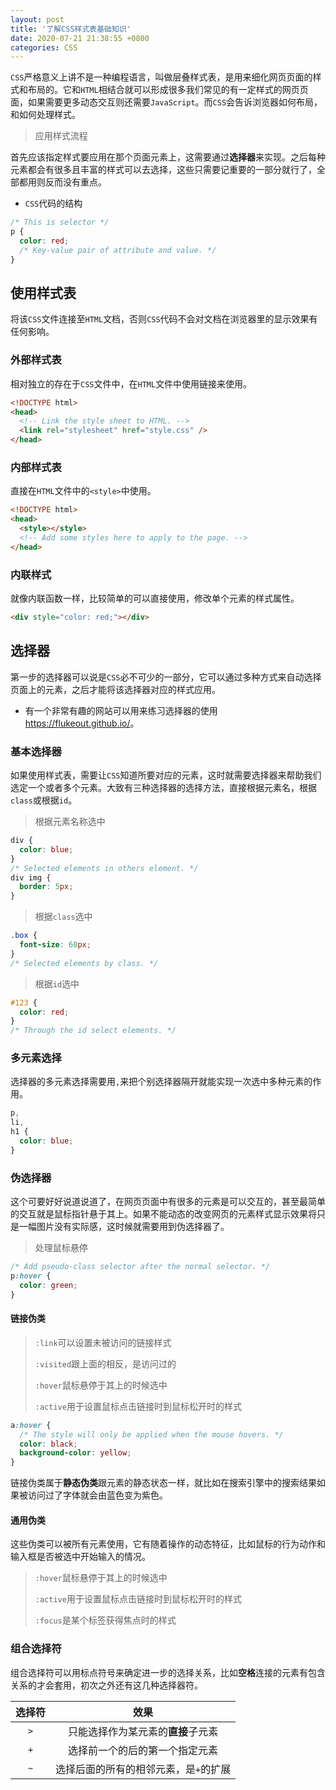 ```yaml
---
layout: post
title: '了解CSS样式表基础知识'
date: 2020-07-21 21:38:55 +0800
categories: CSS
---
```


`CSS`严格意义上讲不是一种编程语言，叫做层叠样式表，是用来细化网页页面的样式和布局的。它和`HTML`相结合就可以形成很多我们常见的有一定样式的网页页面，如果需要更多动态交互则还需要`JavaScript`。而`CSS`会告诉浏览器如何布局，和如何处理样式。

> 应用样式流程

首先应该指定样式要应用在那个页面元素上，这需要通过**选择器**来实现。之后每种元素都会有很多且丰富的样式可以去选择，这些只需要记重要的一部分就行了，全部都用则反而没有重点。

- `CSS`代码的结构

```css
/* This is selector */
p {
  color: red;
  /* Key-value pair of attribute and value. */
}
```

## 使用样式表

将该`CSS`文件连接至`HTML`文档，否则`CSS`代码不会对文档在浏览器里的显示效果有任何影响。

### 外部样式表

相对独立的存在于`CSS`文件中，在`HTML`文件中使用链接来使用。

```html
<!DOCTYPE html>
<head>
  <!-- Link the style sheet to HTML. -->
  <link rel="stylesheet" href="style.css" />
</head>
```

### 内部样式表

直接在`HTML`文件中的`<style>`中使用。

```html
<!DOCTYPE html>
<head>
  <style></style>
  <!-- Add some styles here to apply to the page. -->
</head>
```

### 内联样式

就像内联函数一样，比较简单的可以直接使用，修改单个元素的样式属性。

```html
<div style="color: red;"></div>
```

## 选择器

第一步的选择器可以说是`CSS`必不可少的一部分，它可以通过多种方式来自动选择页面上的元素，之后才能将该选择器对应的样式应用。

- 有一个非常有趣的网站可以用来练习选择器的使用<https://flukeout.github.io/>。

### 基本选择器

如果使用样式表，需要让`CSS`知道所要对应的元素，这时就需要选择器来帮助我们选定一个或者多个元素。大致有三种选择器的选择方法，直接根据元素名，根据`class`或根据`id`。

> 根据元素名称选中

```css
div {
  color: blue;
}
/* Selected elements in others element. */
div img {
  border: 5px;
}
```

> 根据`class`选中

```css
.box {
  font-size: 60px;
}
/* Selected elements by class. */
```

> 根据`id`选中

```css
#123 {
  color: red;
}
/* Through the id select elements. */
```

### 多元素选择

选择器的多元素选择需要用`,`来把个别选择器隔开就能实现一次选中多种元素的作用。

```css
p,
li,
h1 {
  color: blue;
}
```

### 伪选择器

这个可要好好说道说道了，在网页页面中有很多的元素是可以交互的，甚至最简单的交互就是鼠标指针悬于其上。如果不能动态的改变网页的元素样式显示效果将只是一幅图片没有实际感，这时候就需要用到伪选择器了。

> 处理鼠标悬停

```css
/* Add pseudo-class selector after the normal selector. */
p:hover {
  color: green;
}
```

#### 链接伪类

> `:link`可以设置未被访问的链接样式
>
> `:visited`跟上面的相反，是访问过的
>
> `:hover`鼠标悬停于其上的时候选中
>
> `:active`用于设置鼠标点击链接时到鼠标松开时的样式

```css
a:hover {
  /* The style will only be applied when the mouse hovers. */
  color: black;
  background-color: yellow;
}
```

链接伪类属于**静态伪类**跟元素的静态状态一样，就比如在搜索引擎中的搜索结果如果被访问过了字体就会由蓝色变为紫色。

#### 通用伪类

这些伪类可以被所有元素使用，它有随着操作的动态特征，比如鼠标的行为动作和输入框是否被选中开始输入的情况。

> `:hover`鼠标悬停于其上的时候选中
>
> `:active`用于设置鼠标点击链接时到鼠标松开时的样式
>
> `:focus`是某个标签获得焦点时的样式

### 组合选择符

组合选择符可以用标点符号来确定进一步的选择关系，比如**空格**连接的元素有包含关系的才会套用，初次之外还有这几种选择器符。

| 选择符 |                 效果                  |
| :----: | :-----------------------------------: |
|  `>`   |  只能选择作为某元素的**直接**子元素   |
|  `+`   |    选择前一个的后的第一个指定元素     |
|  `~`   | 选择后面的所有的相邻元素，是`+`的扩展 |
